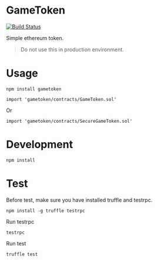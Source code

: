# GameToken
[![Build Status](https://travis-ci.org/sc0Vu/GameToken.svg?branch=master)](https://travis-ci.org/sc0Vu/GameToken)

Simple ethereum token.

> Do not use this in production environment.

# Usage

    npm install gametoken

    import 'gametoken/contracts/GameToken.sol'

Or

    import 'gametoken/contracts/SecureGameToken.sol'

# Development

    npm install

# Test

Before test, make sure you have installed truffle and testrpc.

    npm install -g truffle testrpc

Run testrpc

    testrpc

Run test

    truffle test
